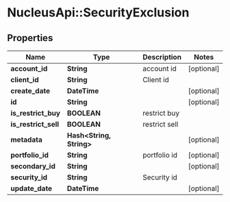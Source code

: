 # NucleusApi::SecurityExclusion

## Properties
Name | Type | Description | Notes
------------ | ------------- | ------------- | -------------
**account_id** | **String** | account id | [optional] 
**client_id** | **String** | Client id | 
**create_date** | **DateTime** |  | [optional] 
**id** | **String** |  | [optional] 
**is_restrict_buy** | **BOOLEAN** | restrict buy | 
**is_restrict_sell** | **BOOLEAN** | restrict sell | 
**metadata** | **Hash&lt;String, String&gt;** |  | [optional] 
**portfolio_id** | **String** | portfolio id | [optional] 
**secondary_id** | **String** |  | [optional] 
**security_id** | **String** | Security id | 
**update_date** | **DateTime** |  | [optional] 


